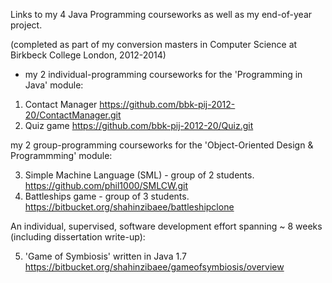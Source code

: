 Links to my 4 Java Programming courseworks as well as my end-of-year project.

(completed as part of my conversion masters in Computer Science at Birkbeck College London, 2012-2014)


* my 2 individual-programming courseworks for the 'Programming in Java' module:

1. Contact Manager												https://github.com/bbk-pij-2012-20/ContactManager.git
2. Quiz	game													https://github.com/bbk-pij-2012-20/Quiz.git


my 2 group-programming courseworks for the 'Object-Oriented Design & Programmming' module:

3. Simple Machine Language (SML)	- group of 2 students.		https://github.com/phil1000/SMLCW.git
4. Battleships game 				- group of 3 students.		https://bitbucket.org/shahinzibaee/battleshipclone


An individual, supervised, software development effort spanning ~ 8 weeks (including dissertation write-up):

5. 'Game of Symbiosis'	written in Java 1.7							https://bitbucket.org/shahinzibaee/gameofsymbiosis/overview